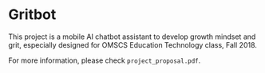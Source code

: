 # Gritbot

This project is a mobile AI chatbot assistant to develop growth mindset and grit, especially designed for OMSCS Education Technology class, Fall 2018.

For more information, please check `project_proposal.pdf`.

